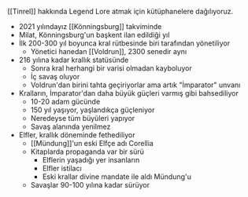 [[Tinrel]] hakkında Legend Lore atmak için kütüphanelere dağılıyoruz.  
  
  
- 2021 yılındayız [[Könningsburg]] takviminde  
- Milat, Könningsburg'un başkent ilan edildiği yıl  
- İlk 200-300 yıl boyunca kral rütbesinde biri tarafından yönetiliyor  
	- Yönetici hanedan [[Voldrun]], 2300 senedir aynı  
- 216 yılına kadar krallık statüsünde  
	- Sonra kral herhangi bir varisi olmadan kayboluyor  
	- İç savaş oluyor  
	- Voldrun'dan birini tahta geçiriyorlar ama artık "İmparator" unvanı  
- Kralların, İmparator'dan daha büyük güçleri varmış gibi bahsediliyor  
	- 10-20 adam gücünde  
	- 150 yıl yaşıyor, yaşlandıkça güçleniyor  
	- Neredeyse tüm büyüleri yapıyor  
	- Savaş alanında yenilmez  
- Elfler, krallık döneminde fethediliyor  
	- [[Mündung]]'un eski Elfçe adı Corellia  
	- Kitaplarda propaganda var bir sürü  
		- Elflerin yaşadığı yer insanların  
		- Elfler istilacı  
		- Eski krallar divine mandate ile aldı Mündung'u  
	- Savaşlar 90-100 yılına kadar sürüyor